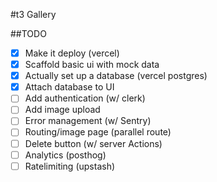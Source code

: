#t3 Gallery

##TODO

- [x] Make it deploy (vercel)
- [x] Scaffold basic ui with mock data
- [x] Actually set up a database (vercel postgres)
- [x] Attach database to UI
- [ ] Add authentication (w/ clerk)
- [ ] Add image upload
- [ ] Error management (w/ Sentry)
- [ ] Routing/image page (parallel route)
- [ ] Delete button (w/ server Actions)
- [ ] Analytics (posthog)
- [ ] Ratelimiting (upstash)
